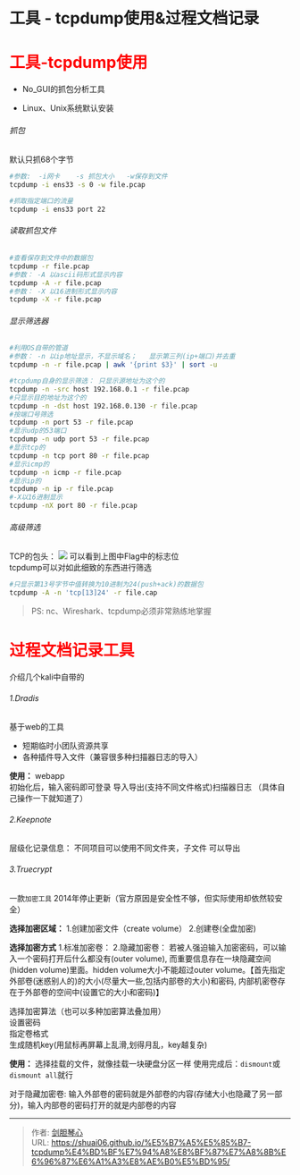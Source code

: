# 工具 - tcpdump使用&过程文档记录






# <font color=red>工具-tcpdump使用</font>

- No_GUI的抓包分析工具

- Linux、Unix系统默认安装


###### 抓包
默认只抓68个字节
```bash
#参数:  -i网卡    -s 抓包大小   -w保存到文件
tcpdump -i ens33 -s 0 -w file.pcap

#抓取指定端口的流量
tcpdump -i ens33 port 22
```

###### 读取抓包文件
```bash
#查看保存到文件中的数据包
tcpdump -r file.pcap
#参数： -A 以ascii码形式显示内容
tcpdump -A -r file.pcap
#参数： -X 以16进制形式显示内容
tcpdump -X -r file.pcap
```

###### 显示筛选器
```bash
#利用OS自带的管道
#参数： -n 以ip地址显示，不显示域名；   显示第三列(ip+端口)并去重
tcpdump -n -r file.pcap | awk '{print $3}' | sort -u

#tcpdump自身的显示筛选： 只显示源地址为这个的
tcpdump -n -src host 192.168.0.1 -r file.pcap
#只显示目的地址为这个的
tcpdump -n -dst host 192.168.0.130 -r file.pcap
#按端口号筛选
tcpdump -n port 53 -r file.pcap
#显示udp的53端口
tcpdump -n udp port 53 -r file.pcap
#显示tcp的
tcpdump -n tcp port 80 -r file.pcap
#显示icmp的
tcpdump -n icmp -r file.pcap
#显示ip的
tcpdump -n ip -r file.pcap
#-X以16进制显示
tcpdump -nX port 80 -r file.pcap

```

###### 高级筛选
TCP的包头：
<img src="https://geoer666-1257264766.cos.ap-beijing.myqcloud.com/20200315180543581_5798.png" />
可以看到上图中Flag中的标志位  
tcpdump可以对如此细致的东西进行筛选  

```bash
#只显示第13号字节中值转换为10进制为24(push+ack)的数据包
tcpdump -A -n 'tcp[13]24' -r file.cap

```



>PS:  nc、Wireshark、tcpdump必须非常熟练地掌握



# <font color=red>过程文档记录工具 </font>
介绍几个kali中自带的

###### 1.Dradis
基于web的工具
- 短期临时小团队资源共享
- 各种插件导入文件（兼容很多种扫描器日志的导入）

**使用：**
webapp  
初始化后，输入密码即可登录
导入导出(支持不同文件格式)扫描器日志
（具体自己操作一下就知道了）


###### 2.Keepnote
层级化记录信息：
不同项目可以使用不同文件夹，子文件
可以导出

###### 3.Truecrypt
一款`加密工具`
2014年停止更新（官方原因是安全性不够，但实际使用却依然较安全）

**选择加密区域：**
1.创建加密文件（create volume）
2.创建卷(全盘加密)  

**选择加密方式**
1.标准加密卷：
2.隐藏加密卷： 若被人强迫输入加密密码，可以输入一个密码打开后什么都没有(outer volume), 而重要信息存在一块隐藏空间(hidden volume)里面。hidden volume大小不能超过outer volume。【首先指定外部卷(迷惑别人的)的大小(尽量大一些,包括内部卷的大小)和密码, 内部机密卷存在于外部卷的空间中(设置它的大小和密码)】


选择加密算法（也可以多种加密算法叠加用）  
设置密码  
指定卷格式  
生成随机key(用鼠标再屏幕上乱滑,划得月乱，key越复杂)


**使用：**
选择挂载的文件，就像挂载一块硬盘分区一样
使用完成后：`dismount`或`dismount all`就行

对于隐藏加密卷: 输入外部卷的密码就是外部卷的内容(存储大小也隐藏了另一部分)，输入内部卷的密码打开的就是内部卷的内容









---

> 作者: [剑胆琴心](http://shuai06.github.io)  
> URL: https://shuai06.github.io/%E5%B7%A5%E5%85%B7-tcpdump%E4%BD%BF%E7%94%A8%E8%BF%87%E7%A8%8B%E6%96%87%E6%A1%A3%E8%AE%B0%E5%BD%95/  

